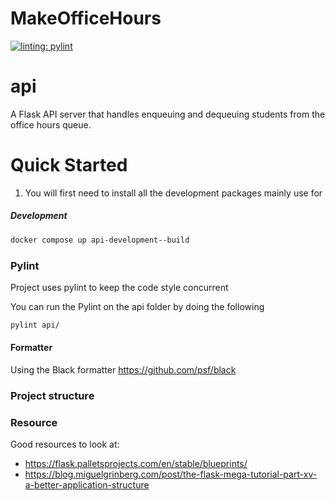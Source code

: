 # MakeOfficeHours

[![linting: pylint](https://img.shields.io/badge/linting-pylint-yellowgreen)](https://github.com/pylint-dev/pylint)

# api
A Flask API server that handles enqueuing and dequeuing students from the office hours queue.

# Quick Started
1. You will first need to install all the development packages mainly use for 


##### Development
```bash
docker compose up api-development--build
```


### Pylint
Project uses pylint to keep the code style concurrent

[//]: # (TODO: ask if we should use google's pylint setting)

You can run the Pylint on the api folder by doing the following

```bash
pylint api/
```

#### Formatter
Using the Black formatter https://github.com/psf/black

### Project structure
[//]: # (TODO: Going to do a markdown of a file structure here so that you can see the project structure)


### Resource
Good resources to look at:
- https://flask.palletsprojects.com/en/stable/blueprints/
- https://blog.miguelgrinberg.com/post/the-flask-mega-tutorial-part-xv-a-better-application-structure